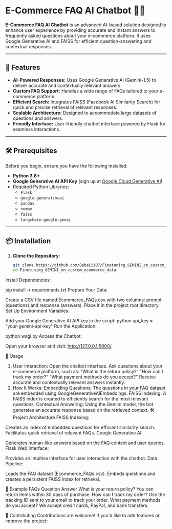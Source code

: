 # E-Commerce FAQ AI Chatbot 🤖🛒

**E-Commerce FAQ AI Chatbot** is an advanced AI-based solution designed to enhance user experience by providing accurate and instant answers to frequently asked questions about your e-commerce platform. It uses Google Generative AI and FAISS for efficient question-answering and contextual responses.

---

## 🚀 Features

- **AI-Powered Responses:** Uses Google Generative AI (Gemini-1.5) to deliver accurate and contextually relevant answers.
- **Custom FAQ Support:** Handles a wide range of FAQs tailored to your e-commerce platform.
- **Efficient Search:** Integrates FAISS (Facebook AI Similarity Search) for quick and precise retrieval of relevant responses.
- **Scalable Architecture:** Designed to accommodate large datasets of questions and answers.
- **Friendly Interface:** User-friendly chatbot interface powered by Flask for seamless interactions.

---

## 🛠️ Prerequisites

Before you begin, ensure you have the following installed:

- **Python 3.8+**
- **Google Generative AI API Key** (sign up at [Google Cloud Generative AI](https://cloud.google.com/generative-ai))
- Required Python Libraries:
  - `Flask`
  - `google-generativeai`
  - `pandas`
  - `numpy`
  - `faiss`
  - `langchain-google-genai`

---

## 📦 Installation

1. **Clone the Repository**:
   ```bash
   git clone https://github.com/Babaiii07/Finetuning_GEMINI_on_custom_ecommerce_data.git
   cd Finetuning_GEMINI_on_custom_ecommerce_data

Install Dependencies:

pip install -r requirements.txt
Prepare Your Data:

Create a CSV file named Ecommerce_FAQs.csv with two columns: prompt (questions) and response (answers).
Place it in the project root directory.
Set Up Environment Variables:

Add your Google Generative AI API key in the script:
python
api_key = "your-gemini-api-key"
Run the Application:


python wsgi.py
Access the Chatbot:

Open your browser and visit: http://127.0.0.1:5000/.

📝 Usage
1. User Interaction:
Open the chatbot interface.
Ask questions about your e-commerce platform, such as:
"What is the return policy?"
"How can I track my order?"
"What payment methods do you accept?"
Receive accurate and contextually relevant answers instantly.
2. How It Works:
Embedding Questions: The questions in your FAQ dataset are embedded using GoogleGenerativeAIEmbeddings.
FAISS Indexing: A FAISS index is created to efficiently search for the most relevant questions.
Contextual Answering: Using the Gemini model, the bot generates an accurate response based on the retrieved context.
🛠️ Project Architecture
FAISS Indexing:

Creates an index of embedded questions for efficient similarity search.
Facilitates quick retrieval of relevant FAQs.
Google Generative AI:

Generates human-like answers based on the FAQ context and user queries.
Flask Web Interface:

Provides an intuitive interface for user interaction with the chatbot.
Data Pipeline:

Loads the FAQ dataset (Ecommerce_FAQs.csv).
Embeds questions and creates a persistent FAISS index for retrieval.


🌟 Example FAQs
Question	                    Answer
What is your return policy?	You can return items within 30 days of purchase.
How can I track my order?	Use the tracking ID sent to your email to track your order.
What payment methods do you accept?	We accept credit cards, PayPal, and bank transfers.


🤝 Contributing
Contributions are welcome! If you'd like to add features or improve the project:


